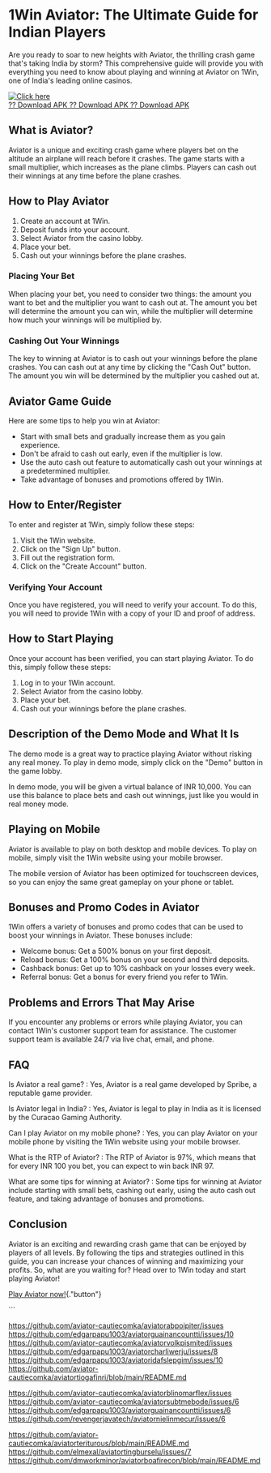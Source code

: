 # 1Win Aviator: The Ultimate Guide for Indian Players

Are you ready to soar to new heights with Aviator, the thrilling crash
game that\'s taking India by storm? This comprehensive guide will
provide you with everything you need to know about playing and winning
at Aviator on 1Win, one of India\'s leading online casinos.

[![Click
here](https://readscoops.com/wp-content/uploads/2023/03/Readscoop-aviator-1-1.jpg)](https://traff.sbs/deff)\
[?? Download APK ?? Download APK ?? Download
APK](https://traff.sbs/deff)

## What is Aviator?

Aviator is a unique and exciting crash game where players bet on the
altitude an airplane will reach before it crashes. The game starts with
a small multiplier, which increases as the plane climbs. Players can
cash out their winnings at any time before the plane crashes.

## How to Play Aviator

1.  Create an account at 1Win.
2.  Deposit funds into your account.
3.  Select Aviator from the casino lobby.
4.  Place your bet.
5.  Cash out your winnings before the plane crashes.

### Placing Your Bet

When placing your bet, you need to consider two things: the amount you
want to bet and the multiplier you want to cash out at. The amount you
bet will determine the amount you can win, while the multiplier will
determine how much your winnings will be multiplied by.

### Cashing Out Your Winnings

The key to winning at Aviator is to cash out your winnings before the
plane crashes. You can cash out at any time by clicking the "Cash
Out" button. The amount you win will be determined by the multiplier
you cashed out at.

## Aviator Game Guide

Here are some tips to help you win at Aviator:

-   Start with small bets and gradually increase them as you gain
    experience.
-   Don\'t be afraid to cash out early, even if the multiplier is low.
-   Use the auto cash out feature to automatically cash out your
    winnings at a predetermined multiplier.
-   Take advantage of bonuses and promotions offered by 1Win.

## How to Enter/Register

To enter and register at 1Win, simply follow these steps:

1.  Visit the 1Win website.
2.  Click on the "Sign Up" button.
3.  Fill out the registration form.
4.  Click on the "Create Account" button.

### Verifying Your Account

Once you have registered, you will need to verify your account. To do
this, you will need to provide 1Win with a copy of your ID and proof of
address.

## How to Start Playing

Once your account has been verified, you can start playing Aviator. To
do this, simply follow these steps:

1.  Log in to your 1Win account.
2.  Select Aviator from the casino lobby.
3.  Place your bet.
4.  Cash out your winnings before the plane crashes.

## Description of the Demo Mode and What It Is

The demo mode is a great way to practice playing Aviator without risking
any real money. To play in demo mode, simply click on the "Demo"
button in the game lobby.

In demo mode, you will be given a virtual balance of INR 10,000. You can
use this balance to place bets and cash out winnings, just like you
would in real money mode.

## Playing on Mobile

Aviator is available to play on both desktop and mobile devices. To play
on mobile, simply visit the 1Win website using your mobile browser.

The mobile version of Aviator has been optimized for touchscreen
devices, so you can enjoy the same great gameplay on your phone or
tablet.

## Bonuses and Promo Codes in Aviator

1Win offers a variety of bonuses and promo codes that can be used to
boost your winnings in Aviator. These bonuses include:

-   Welcome bonus: Get a 500% bonus on your first deposit.
-   Reload bonus: Get a 100% bonus on your second and third deposits.
-   Cashback bonus: Get up to 10% cashback on your losses every week.
-   Referral bonus: Get a bonus for every friend you refer to 1Win.

## Problems and Errors That May Arise

If you encounter any problems or errors while playing Aviator, you can
contact 1Win\'s customer support team for assistance. The customer
support team is available 24/7 via live chat, email, and phone.

## FAQ

Is Aviator a real game?
:   Yes, Aviator is a real game developed by Spribe, a reputable game
    provider.

Is Aviator legal in India?
:   Yes, Aviator is legal to play in India as it is licensed by the
    Curacao Gaming Authority.

Can I play Aviator on my mobile phone?
:   Yes, you can play Aviator on your mobile phone by visiting the 1Win
    website using your mobile browser.

What is the RTP of Aviator?
:   The RTP of Aviator is 97%, which means that for every INR 100 you
    bet, you can expect to win back INR 97.

What are some tips for winning at Aviator?
:   Some tips for winning at Aviator include starting with small bets,
    cashing out early, using the auto cash out feature, and taking
    advantage of bonuses and promotions.

## Conclusion

Aviator is an exciting and rewarding crash game that can be enjoyed by
players of all levels. By following the tips and strategies outlined in
this guide, you can increase your chances of winning and maximizing your
profits. So, what are you waiting for? Head over to 1Win today and start
playing Aviator!

[Play Aviator now!](\%22https://1win.com/\%22){."button"}

\`\`\`

https://github.com/aviator-cautiecomka/aviatorabpoipiter/issues
https://github.com/edgarpapu1003/aviatorguainancountti/issues/10
https://github.com/aviator-cautiecomka/aviatorvolkpismited/issues
https://github.com/edgarpapu1003/aviatorcharliwerju/issues/8
https://github.com/edgarpapu1003/aviatoridafslepgim/issues/10
https://github.com/aviator-cautiecomka/aviatortiogafinri/blob/main/README.md

https://github.com/aviator-cautiecomka/aviatorblinomarflex/issues
https://github.com/aviator-cautiecomka/aviatorsubtmebode/issues/6
https://github.com/edgarpapu1003/aviatorguainancountti/issues/6
https://github.com/revengerjavatech/aviatornielinmecur/issues/6

https://github.com/aviator-cautiecomka/aviatorteriturous/blob/main/README.md
https://github.com/elmexal/aviatortingburselu/issues/7
https://github.com/dmworkminor/aviatorboafirecon/blob/main/README.md
